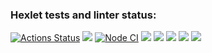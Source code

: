 ### Hexlet tests and linter status:
[![Actions Status](https://github.com/Soyer1310/frontend-project-lvl1/workflows/hexlet-check/badge.svg)](https://github.com/Soyer1310/frontend-project-lvl1/actions)
<a href="https://codeclimate.com/github/Soyer1310/frontend-project-lvl1/maintainability"><img src="https://api.codeclimate.com/v1/badges/c11ddb299f9f45b498cb/maintainability" /></a>
[![Node CI](https://github.com/Soyer1310/frontend-project-lvl1/actions/workflows/nodejs.yml/badge.svg)](https://github.com/Soyer1310/frontend-project-lvl1/actions/workflows/nodejs.yml)
<a href="https://asciinema.org/a/22dm0Jt3f8lUB8eA091FgCihM" target="_blank"><img src="https://asciinema.org/a/22dm0Jt3f8lUB8eA091FgCihM.svg" /></a>
<a href="https://asciinema.org/a/Nn3xX2hUYMGr7wHgEOysBOP3T" target="_blank"><img src="https://asciinema.org/a/Nn3xX2hUYMGr7wHgEOysBOP3T.svg" /></a>
<a href="https://asciinema.org/a/tJ3T96f3Ok8lqILC9sb13seux" target="_blank"><img src="https://asciinema.org/a/tJ3T96f3Ok8lqILC9sb13seux.svg" /></a>
<a href="https://asciinema.org/a/7JMTMzi7FuumOCnsJaprT1xRD" target="_blank"><img src="https://asciinema.org/a/7JMTMzi7FuumOCnsJaprT1xRD.svg" /></a>
<a href="https://asciinema.org/a/nFeK4WSclaxBa8kttL69GAd4j" target="_blank"><img src="https://asciinema.org/a/nFeK4WSclaxBa8kttL69GAd4j.svg" /></a>